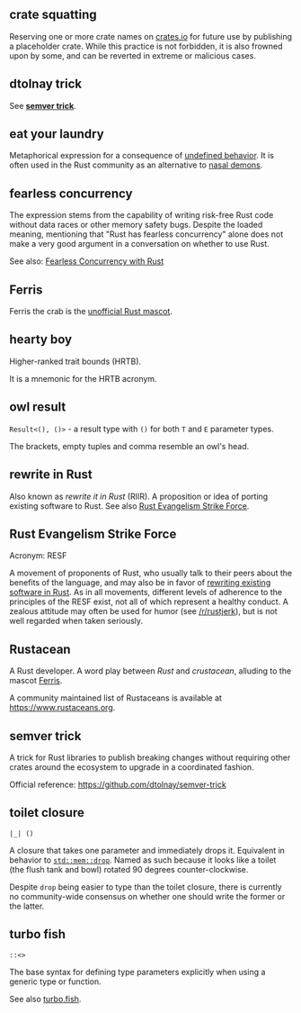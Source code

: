 ## crate squatting

Reserving one or more crate names on [crates.io](https://crates.io) for future use by publishing a placeholder crate. While this practice is not forbidden, it is also frowned upon by some, and can be reverted in extreme or malicious cases.

## dtolnay trick

See [**semver trick**](#semver-trick).

## eat your laundry

Metaphorical expression for a consequence of [undefined behavior](https://doc.rust-lang.org/reference/behavior-considered-undefined.html). It is often used in the Rust community as an alternative to [nasal demons](http://catb.org/jargon/html/N/nasal-demons.html).

## fearless concurrency

The expression stems from the capability of writing risk-free Rust code without data races or other memory safety bugs. Despite the loaded meaning, mentioning that "Rust has fearless concurrency" alone does not make a very good argument in a conversation on whether to use Rust. 

See also: [Fearless Concurrency with Rust](https://blog.rust-lang.org/2015/04/10/Fearless-Concurrency.html)

## Ferris

Ferris the crab is the [unofficial Rust mascot](https://rustacean.net).

## hearty boy

Higher-ranked trait bounds (HRTB).

It is a mnemonic for the HRTB acronym.

## owl result

`Result<(), ()>` - a result type with `()` for both `T` and `E` parameter types.

The brackets, empty tuples and comma resemble an owl's head.

## rewrite in Rust

Also known as _rewrite it in Rust_ (RIIR). A proposition or idea of porting existing software to Rust. See also [Rust Evangelism Strike Force](#rust-evangelism-strike-force).

## Rust Evangelism Strike Force

Acronym: RESF

A movement of proponents of Rust, who usually talk to their peers about the benefits of the language, and may also be in favor of [rewriting existing software in Rust](#rewrite-in-rust). As in all movements, different levels of adherence to the principles of the RESF exist, not all of which represent a healthy conduct. A zealous attitude may often be used for humor (see [/r/rustjerk](https://www.reddit.com/r/rustjerk)), but is not well regarded when taken seriously.

## Rustacean

A Rust developer. A word play between _Rust_ and _crustacean_, alluding to the mascot [Ferris](#ferris).

A community maintained list of Rustaceans is available at https://www.rustaceans.org.

## semver trick

A trick for Rust libraries to publish breaking changes without requiring other crates around the ecosystem to upgrade in a coordinated fashion.

Official reference: https://github.com/dtolnay/semver-trick

## toilet closure

`|_| ()`

A closure that takes one parameter and immediately drops it. Equivalent in behavior to [`std::mem::drop`](https://doc.rust-lang.org/std/mem/fn.drop.html). Named as such because it looks like a toilet (the flush tank and bowl) rotated 90 degrees counter-clockwise.

Despite `drop` being easier to type than the toilet closure, there is currently no community-wide consensus on whether one should write the former or the latter.

## turbo fish

`::<>`

The base syntax for defining type parameters explicitly when using a generic type or function.

See also [turbo.fish](https://turbo.fish).
